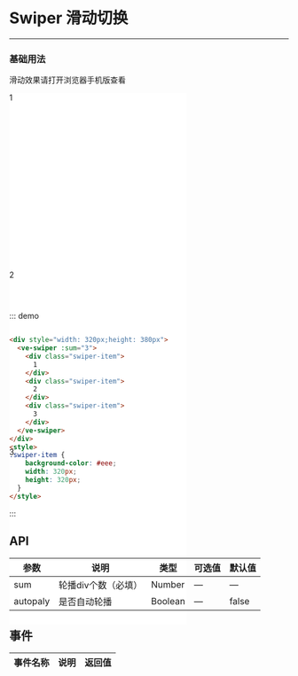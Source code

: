# Swiper 滑动切换
----
### 基础用法 
滑动效果请打开浏览器手机版查看

<div style="width: 320px;height: 380px">
  <ve-swiper :sum="3">
    <div class="swiper-item">
      1
    </div>
    <div class="swiper-item">
      2
    </div>
    <div class="swiper-item">
      3
    </div>
  </ve-swiper>
</div>


::: demo
```html

<div style="width: 320px;height: 380px">
  <ve-swiper :sum="3">
    <div class="swiper-item">
      1
    </div>
    <div class="swiper-item">
      2
    </div>
    <div class="swiper-item">
      3
    </div>
  </ve-swiper>
</div>
<style>
.swiper-item {
    background-color: #eee;
    width: 320px;
    height: 320px;
  }
</style>

```
:::

<style>
.swiper-item {
    background-color: #fff;
    width: 320px;
    height: 320px;
  }
</style>


<script>
export default {
  data() {
    return {
      content: ''
    };
  }
}
</script>


## API

| 参数      | 说明          | 类型      | 可选值                           | 默认值  |
|---------- |-------------- |---------- |--------------------------------  |-------- |
| sum | 轮播div个数（必填） | Number | — | — |
| autopaly| 是否自动轮播 | Boolean | — | false |



## 事件

| 事件名称      | 说明          | 返回值  |
|---------- |-------------- |---------- |

